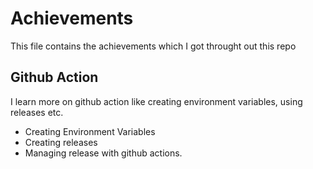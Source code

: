 # Achievements
This file contains the achievements which I got throught out this repo

## Github Action
I learn more on github action like creating environment variables, using releases etc.

  - Creating Environment Variables
  - Creating releases
  - Managing release with github actions.
